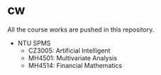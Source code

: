 # cw

All the course works are pushed in this repository.

- NTU SPMS
  - CZ3005: Artificial Intelligent
  - MH4501: Multivariate Analysis
  - MH4514: Financial Mathematics

